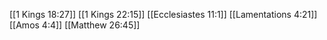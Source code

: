 [[1 Kings 18:27]]
[[1 Kings 22:15]]
[[Ecclesiastes 11:1]]
[[Lamentations 4:21]]
[[Amos 4:4]]
[[Matthew 26:45]]
